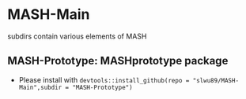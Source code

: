 # MASH-Main
 
 subdirs contain various elements of MASH
 
 ## MASH-Prototype: MASHprototype package
 * Please install with `devtools::install_github(repo = "slwu89/MASH-Main",subdir = "MASH-Prototype")`
